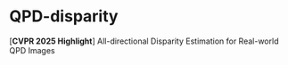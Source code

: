 # QPD-disparity
[**CVPR 2025 Highlight**] All-directional Disparity Estimation for Real-world QPD Images
